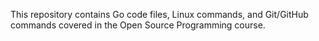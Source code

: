 This repository contains Go code files, Linux commands, and Git/GitHub commands covered in the Open Source Programming course.


